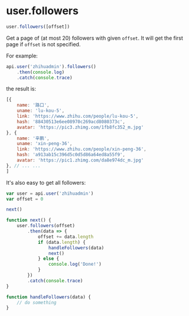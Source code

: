 # user.followers

```javascript
user.followers([offset])
```

Get a page of (at most 20) followers with given `offset`. It will get the first page if `offset` is not specified.

For example:

```javascript
api.user('zhihuadmin').followers()
    .then(console.log)
    .catch(console.trace)
```

the result is:

```javascript
[{
    name: '路口',
    uname: 'lu-kou-5',
    link: 'https://www.zhihu.com/people/lu-kou-5',
    hash: '88430513e6ee08970c269acd8080373c',
    avatar: 'https://pic3.zhimg.com/1fb8fc352_m.jpg'
}, {
    name: '辛鹏',
    uname: 'xin-peng-36',
    link: 'https://www.zhihu.com/people/xin-peng-36',
    hash: 'a913ab15c396d5c0d5d86a64ed8a55f9',
    avatar: 'https://pic1.zhimg.com/da8e974dc_m.jpg'
}, // ... ...
]
```

It's also easy to get all followers:

```javascript
var user = api.user('zhihuadmin')
var offset = 0

next()

function next() {
    user.followers(offset)
        .then(data => {
            offset += data.length
            if (data.length) {
                handleFollowers(data)
                next()
            } else {
                console.log('Done!')
            }
        })
        .catch(console.trace)
}

function handleFollowers(data) {
    // do something
}
```
